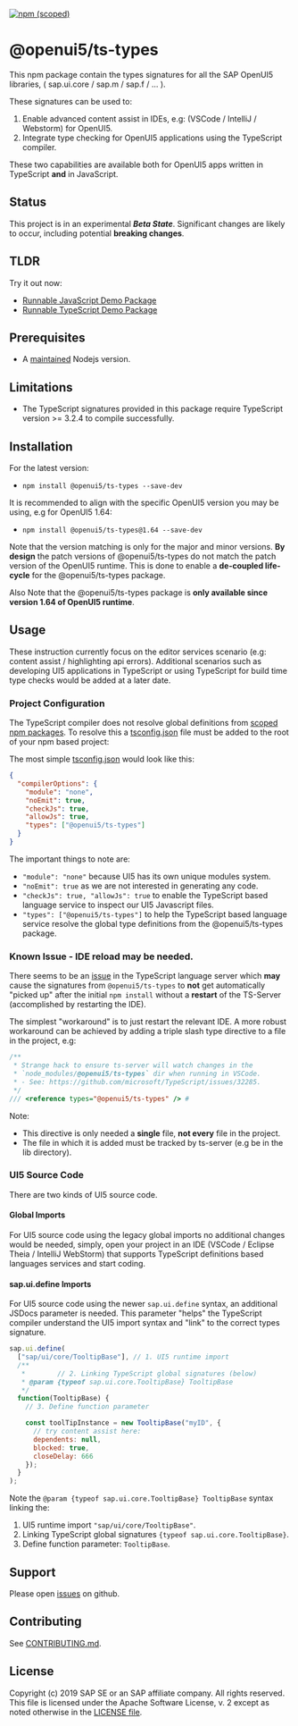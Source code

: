 [![npm (scoped)](https://img.shields.io/npm/v/@openui5/ts-types.svg)](https://www.npmjs.com/package/@openui5/ts-types)

# @openui5/ts-types

This npm package contain the types signatures for all the SAP OpenUI5 libraries,
( sap.ui.core / sap.m / sap.f / ... ).

These signatures can be used to:

1. Enable advanced content assist in IDEs, e.g: (VSCode / IntelliJ / Webstorm) for OpenUI5.
1. Integrate type checking for OpenUI5 applications using the TypeScript compiler.

These two capabilities are available both for OpenUI5 apps written in TypeScript **and** in JavaScript.

## Status

This project is in an experimental **_Beta State_**. Significant changes are likely to occur,
including potential **breaking changes**.

## TLDR

Try it out now:

- [Runnable JavaScript Demo Package](../../demos/demo-js)
- [Runnable TypeScript Demo Package](../../demos/demo-ts)

## Prerequisites

- A [maintained](https://nodejs.org/en/about/releases/) Nodejs version.

## Limitations

- The TypeScript signatures provided in this package require TypeScript version >= 3.2.4
  to compile successfully.

## Installation

For the latest version:

- `npm install @openui5/ts-types --save-dev`

It is recommended to align with the specific OpenUI5 version you may be using, e.g for OpenUI5 1.64:

- `npm install @openui5/ts-types@1.64 --save-dev`

Note that the version matching is only for the major and minor versions.
**By design** the patch versions of @openui5/ts-types do not match the patch version of the OpenUI5 runtime.
This is done to enable a **de-coupled life-cycle** for the @openui5/ts-types package.

Also Note that the @openui5/ts-types package is **only available since version 1.64 of OpenUI5 runtime**.

## Usage

These instruction currently focus on the editor services scenario (e.g: content assist / highlighting api errors).
Additional scenarios such as developing UI5 applications in TypeScript or using TypeScript
for build time type checks would be added at a later date.

### Project Configuration

The TypeScript compiler does not resolve global definitions from [scoped npm packages](https://docs.npmjs.com/misc/scope).
To resolve this a [tsconfig.json][ts-config] file must be added to the root of your npm based project:

The most simple [tsconfig.json][ts-config] would look like this:

```json
{
  "compilerOptions": {
    "module": "none",
    "noEmit": true,
    "checkJs": true,
    "allowJs": true,
    "types": ["@openui5/ts-types"]
  }
}
```

The important things to note are:

- `"module": "none"` because UI5 has its own unique modules system.
- `"noEmit": true` as we are not interested in generating any code.
- `"checkJs": true, "allowJs": true` to enable the TypeScript based language service to inspect
  our UI5 Javascript files.
- `"types": ["@openui5/ts-types"]` to help the TypeScript based language service resolve the global
  type definitions from the @openui5/ts-types package.

### Known Issue - IDE reload may be needed.

There seems to be an [issue](https://github.com/microsoft/TypeScript/issues/32285) in the TypeScript language server
which **may** cause the signatures from `@openui5/ts-types` to **not** get automatically "picked up" after the initial `npm install`
without a **restart** of the TS-Server (accomplished by restarting the IDE).

The simplest "workaround" is to just restart the relevant IDE.
A more robust workaround can be achieved by adding a triple slash type directive to a file
in the project, e.g:

```javascript
/**
 * Strange hack to ensure ts-server will watch changes in the
 * `node_modules/@openui5/ts-types` dir when running in VSCode.
 * - See: https://github.com/microsoft/TypeScript/issues/32285.
 */
/// <reference types="@openui5/ts-types" /> #
```

Note:

- This directive is only needed a **single** file, **not every** file in the project.
- The file in which it is added must be tracked by ts-server (e.g be in the lib directory).

### UI5 Source Code

There are two kinds of UI5 source code.

#### Global Imports

For UI5 source code using the legacy global imports no additional changes would be needed, simply,
open your project in an IDE (VSCode / Eclipse Theia / IntelliJ WebStorm)
that supports TypeScript definitions based languages services and start coding.

#### sap.ui.define Imports

For UI5 source code using the newer `sap.ui.define` syntax, an additional JSDocs parameter is needed.
This parameter "helps" the TypeScript compiler understand the UI5 import syntax and "link" to the correct types signature.

```javascript
sap.ui.define(
  ["sap/ui/core/TooltipBase"], // 1. UI5 runtime import
  /**
   *        // 2. Linking TypeScript global signatures (below)
   * @param {typeof sap.ui.core.TooltipBase} TooltipBase
   */
  function(TooltipBase) {
    // 3. Define function parameter

    const toolTipInstance = new TooltipBase("myID", {
      // try content assist here:
      dependents: null,
      blocked: true,
      closeDelay: 666
    });
  }
);
```

Note the `@param {typeof sap.ui.core.TooltipBase} TooltipBase` syntax linking the:

1. UI5 runtime import `"sap/ui/core/TooltipBase"`.
2. Linking TypeScript global signatures `{typeof sap.ui.core.TooltipBase}`.
3. Define function parameter: `TooltipBase`.

## Support

Please open [issues](https://github.com/SAP/ui5-typescript/issues) on github.

## Contributing

See [CONTRIBUTING.md](./CONTRIBUTING.md).

## License

Copyright (c) 2019 SAP SE or an SAP affiliate company. All rights reserved.
This file is licensed under the Apache Software License, v. 2 except as noted otherwise in the [LICENSE file](../../LICENSE).

[ts-config]: https://www.typescriptlang.org/docs/handbook/tsconfig-json.html
